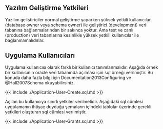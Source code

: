   
## Yazılım Geliştirme Yetkileri

Yazılım geliştiriciler normal geliştirme yaparken yüksek yetkili kullanıcılar (database owner veya schema owner) ile geliştirici (development) veri tabanına bağlanmalarından bir sakınca yoktur.
Ama test ve canlı (production) veri tabanlarına kesinlikle yüksek yetkili kullanıcılar ile bağlanmamalıdırlar.

## Uygulama Kullanıcıları

Uygulama kullanıcısı olarak farklı bir kullanıcı tanımlanmalıdır. 
Aşağıda örnek bir kullanıcının oracle veri tabanında açılması için sql örneği verilmiştir.
Bu konuda daha fazla bilgi için Documentation2013Configuring ve @Hall2007Schema  okuyabilirsiniz.

{{< include ./Application-User-Create.sql.md >}}

Açılan bu kullanıcıya sınırlı yetkiler verilmelidir.
Aşağıdaki sql cümlesi uygulamanın ihtiyaç duyduğu şemaların içindeki tablolar üzerinde gerekli yetkileri oluşturan sql cümlesi verilmiştir.

{{< include ./Application-User-Grants.sql.md >}}



